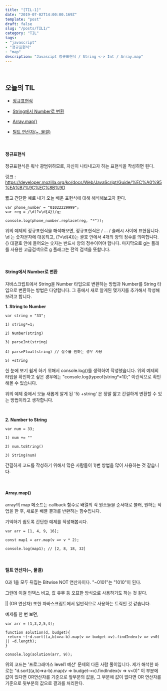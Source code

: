 ```yaml
---
title: "[TIL-1]"
date: "2019-07-02T14:00:00.169Z"
template: "post"
draft: false
slug: "/posts/TIL1/"
category: "TIL"
tags:
- "javascript"
- "정규표현식"
- "map"
description: "Javascipt 정규표현식 / String <-> Int / Array.map"
---
```


<br>

## 오늘의 TIL

- [정규표현식](#정규표현식)

- [String에서 Number로 변환](#String에서-Number로-변환)

- [Array.map()](#Array.map())

- [틸트 연산자(~, 물결)](#틸트-연산자(~,-물결))

<br>

#### 정규표현식

정규표현식은 워낙 광범위하므로, 자신이 나타내고자 하는 표현식을 작성하면 된다.

링크 : https://developer.mozilla.org/ko/docs/Web/JavaScript/Guide/%EC%A0%95%EA%B7%9C%EC%8B%9D

짧고 간단한 예로 내가 오늘 배운 표현식에 대해 해석해보고자 한다.

```
var phone_number = "01022229999";
var reg = /\d(?=\d{4})/g;

console.log(phone_number.replace(reg, "*"));
```

위의 예제의 정규표현식을 해석해보면, 정규표현식은 / ... / 슬래시 사이에 표현됩니다. \\d 는 숫자문자에 대응되고, (?=\\d{4})는 괄호 안에서 4개의 양의 정수를 의미합니다. {} 대괄호 안에 들어오는 숫자는 반드시 양의 정수이어야 합니다. 마지막으로 g는 플래를 사용한 고급검색으로 g 플래그는 전역 검색을 뜻합니다.

<br>

#### String에서 Number로 변환

자바스크립트에서 String을 Number 타입으로 변환하는 방법과 Number를 String 타입으로 변환하는 방법은 다양합니다. 그 중에서 새로 알게된 몇가지를 추가해서 작성해보려고 합니다.

**1. String to Number**

```
var string = "33";

1) string*=1;

2) Number(string)

3) parseInt(string)

4) parseFloat(string) // 실수를 원하는 경우 사용

5) +string
```

한 눈에 보기 쉽게 하기 위해서 console.log()를 생략하여 작성했습니다. 위의 예제의 타입을 확인하고 싶은 경우에는 "console.log(typeof(string*=1));" 이런식으로 확인해볼 수 있습니다.

위의 예제 중에서 오늘 새롭게 알게 된 '5) +string' 은 정말 짧고 간결하게 변환할 수 있는 방법이라고 생각합니다.

<br>

**2. Number to String**

```
var num = 33;

1) num += ""

2) num.toString()

3) String(num)
```

간결하게 코드를 작성하기 위해서 많은 사람들이 1)번 방법을 많이 사용하는 것 같습니다.

<br>

#### Array.map()

array의 map 메소드는 callback 함수로 배열의 각 원소들을 순서대로 불러, 원하는 작업을 한 후, 새로운 배열 결과를 반환하는 함수입니다.

기억하기 쉽도록 간단한 예제를 작성해봅시다.

```
var arr = [1, 4, 9, 16];

const map1 = arr.map(v => v * 2);

console.log(map1); // [2, 8, 18, 32]
```

<br>

#### 틸트 연산자(~, 물결)

0과 1을 모두 뒤집는 Bitwise NOT 연산자이다. "~0101"는 "1010"이 된다.

그런데 이걸 인덱스 비교, 값 유무 등 오묘한 방식으로 사용하기도 하는 것 같다.

|| (OR 연산자) 또한 자바스크립트에서 일반적으로 사용하는 트릭인 것 같습니다.

예제를 한 번 보면,

```
var arr = [1,3,2,5,4];

function solution(d, budget){
 return ~(~d.sort((a,b)=>a-b).map(v => budget-=v).findIndex(v => v<0) || ~d.length);
}

console.log(solution(arr, 9));
```

위의 코드는 '프로그래머스 level1 예산' 문제의 다른 사람 풀이입니다. 제가 해석한 바로는 "d.sort((a,b)=>a-b).map(v => budget-=v).findIndex(v => v<0)" 이 부분에 값이 있다면 OR연산자를 기준으로 앞부분의 값을, 그 부분에 값이 없다면 OR 연산자를 기준으로 뒷부분의 값으로 결과를 처리한다.
